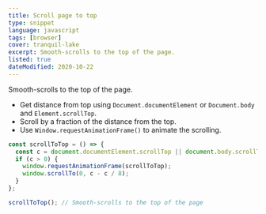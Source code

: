 ```yaml
---
title: Scroll page to top
type: snippet
language: javascript
tags: [browser]
cover: tranquil-lake
excerpt: Smooth-scrolls to the top of the page.
listed: true
dateModified: 2020-10-22
---
```


Smooth-scrolls to the top of the page.

- Get distance from top using `Document.documentElement` or `Document.body` and `Element.scrollTop`.
- Scroll by a fraction of the distance from the top.
- Use `Window.requestAnimationFrame()` to animate the scrolling.

```js
const scrollToTop = () => {
  const c = document.documentElement.scrollTop || document.body.scrollTop;
  if (c > 0) {
    window.requestAnimationFrame(scrollToTop);
    window.scrollTo(0, c - c / 8);
  }
};

scrollToTop(); // Smooth-scrolls to the top of the page
```
